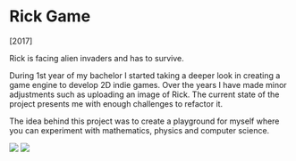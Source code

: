 # Rick Game
[2017]

Rick is facing alien invaders and has to survive.

During 1st year of my bachelor I started taking a deeper look in creating a game engine to develop 2D indie games. Over the years I have made minor adjustments such as uploading an image of Rick. 
The current state of the project presents me with enough challenges to refactor it. 

The idea behind this project was to create a playground for myself where you can experiment with mathematics, physics and computer science.

![](../master/m1.png)
![](../master/m2.png)
